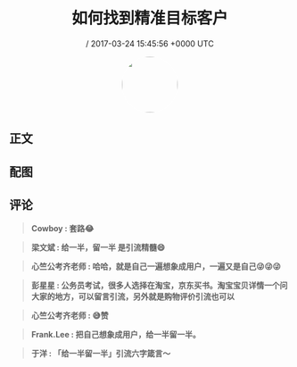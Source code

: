 <h1 align="center">如何找到精准目标客户</h1>
<p align="center">
    <a> / 2017-03-24 15:45:56 &#43;0000 UTC</a>
</p>

<div align="center">
    <img src="" width="100" height="100" style="border:1px solid;border-radius:50%; color:#ffffff"/>
</div>

## 正文

<div>

</div>

## 配图
<div class="image" align="center">

</div>

## 评论

<div align="left">
<div>

<blockquote >
<span> <strong>Cowboy : 套路😂 </strong></span>
</blockquote>

<blockquote >
<span> <strong>梁文斌 : 给一半，留一半 是引流精髓😄 </strong></span>
</blockquote>

<blockquote >
<span> <strong>心竺公考齐老师 : 哈哈，就是自己一遍想象成用户，一遍又是自己😜😜😜 </strong></span>
</blockquote>

<blockquote >
<span> <strong>彭星星 : 公务员考试，很多人选择在淘宝，京东买书。淘宝宝贝详情一个问大家的地方，可以留言引流，另外就是购物评价引流也可以 </strong></span>
</blockquote>

<blockquote >
<span> <strong>心竺公考齐老师 : 😅赞 </strong></span>
</blockquote>

<blockquote >
<span> <strong>Frank.Lee : 把自己想象成用户，给一半留一半。 </strong></span>
</blockquote>

<blockquote >
<span> <strong>于洋 : 「给一半留一半」引流六字箴言～ </strong></span>
</blockquote>

</div>
</div>